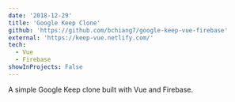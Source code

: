 ```yaml
---
date: '2018-12-29'
title: 'Google Keep Clone'
github: 'https://github.com/bchiang7/google-keep-vue-firebase'
external: 'https://keep-vue.netlify.com/'
tech:
  - Vue
  - Firebase
showInProjects: False
---
```


A simple Google Keep clone built with Vue and Firebase.
